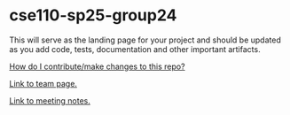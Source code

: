 # cse110-sp25-group24

This will serve as the landing page for your project and should be updated as you add code, tests, documentation and other important artifacts.

[How do I contribute/make changes to this repo?](./CONTRIBUTING.md)

[Link to team page.](/admin/team.md)

[Link to meeting notes.](https://docs.google.com/document/d/1f9ZLMGJCS6-3FiUDJU-ifnQMtGt3XDVBmZI8NAr7wgM/edit?usp=sharing)
